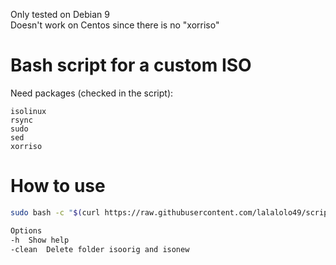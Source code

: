 Only tested on Debian 9  
Doesn't work on Centos since there is no "xorriso"  

# Bash script for a custom ISO

Need packages (checked in the script):

    isolinux
    rsync
    sudo
    sed
    xorriso


# How to use 
```bash
sudo bash -c "$(curl https://raw.githubusercontent.com/lalalolo49/script-debian-preseed/master/preseed-script.sh)" _ "<put_your_iso_path_here>"

Options
-h	Show help
-clean	Delete folder isoorig and isonew
```

